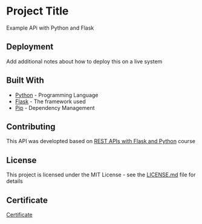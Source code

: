 # Project Title

Example APi with Python and Flask

## Deployment

Add additional notes about how to deploy this on a live system

## Built With

* [Python](https://www.python.org/) - Programming Language
* [Flask](http://flask.pocoo.org/) - The framework used
* [Pip](https://pypi.org/project/pip/) - Dependency Management

## Contributing

This API was developted based on [REST APIs with Flask and Python](https://www.udemy.com/rest-api-flask-and-python/) course 

## License

This project is licensed under the MIT License - see the [LICENSE.md](LICENSE.md) file for details

## Certificate

[Certificate](https://www.udemy.com/certificate/UC-CYMYZILZ/)
